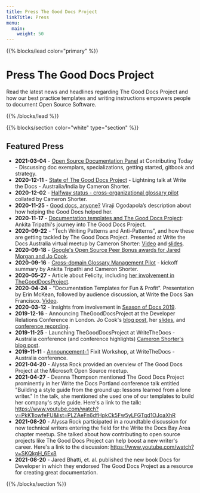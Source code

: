 ```yaml
---
title: Press The Good Docs Project
linkTitle: Press
menu:
  main:
    weight: 50
---
```

{{% blocks/lead color="primary" %}}

# Press The Good Docs Project

Read the latest news and headlines regarding The Good Docs Project and how our best practice templates and writing instructions empowers people to document Open Source Software.

{{% /blocks/lead %}}

{{% blocks/section color="white" type="section" %}}

## Featured Press

* __2021-03-04__ - [Open Source Documentation Panel](https://www.contributing.today/march-3-open-source-docs-tools/docs-panel/) at Contributing Today - Discussing doc exemplars, specializations, getting started, gitbook and strategy.
* __2020-12-11__ - [State of The Good Docs Project](https://www.youtube.com/watch?v=SzScm8W1Ys4&list=PLZAeFn6dfHpl2E5JhVd34llZD4a4oAeCo&index=4) - Lightning talk at Write the Docs - Australia/India by Cameron Shorter.
* __2020-12-02__ - [Halfway status - cross-organizational glossary pilot](http://cameronshorter.blogspot.com/2020/12/halfway-status-glossary-pilot.html) collated by Cameron Shorter.
* __2020-11-25__ - [Good docs, anyone?](https://medium.com/@viraji/good-docs-anyone-6a795a0751f4) Viraji Ogodapola’s description about how helping the Good Docs helped her.
* __2020-11-17__ - [Documentation templates and The Good Docs Project](https://idratherbewriting.com/blog/documentation-templates-good-docs-project/): Ankita Tripathi's journey into The Good Docs Project.
* __2020-09-22__ - "Tech Writing Patterns and Anti-Patterns", and how these are getting tackled by The Good Docs Project. Presented at Write the Docs Australia virtual meetup by Cameron Shorter: [Video](https://www.youtube.com/watch?v=yiGFbXYyCr0&feature=youtu.be) and [slides](https://docs.google.com/presentation/d/1yFJ2WL-l8O1vnNR67bFfmzHu6tyJjtkJD-cSyH3mNes/).
* __2020-09-18__ - [Google's Open Source Peer Bonus awards for Jared Morgan and Jo Cook](http://cameronshorter.blogspot.com/2020/09/awards-for-open-source-tech-writers.html).
* __2020-09-16__ - [Cross-domain Glossary Management Pilot](https://www.ogc.org/blog/3292) - kickoff summary by Ankita Tripathi and Cameron Shorter.
* __2020-05-27__ - Article about Felicity, including [her involvement in TheGoodDocsProject](https://typo3.org/article/typo3-book-report-whos-writing-the-typo3-book).
* __2020-04-24__ - "Documentation Templates for Fun & Profit". Presentation by Erin McKean, followed by audience discussion, at Write the Docs San Francisco. [Video](https://www.youtube.com/watch?v=FaJIAorSb34).
* __2020-03-12__ - Insights from involvement in [Season of Docs 2019](http://cameronshorter.blogspot.com/2020/03/insights-from-mixing-writers-with-open.html).
* __2019-12-16__ - Announcing TheGoodDocsProject at the Developer Relations Conference in London. Jo Cook's [blog post](https://archaeogeek.com/blog/2019/12/15/devrelcon2019/), her [slides](https://github.com/archaeogeek/devrelcon2019), and [conference recording](https://devrel.net/developer-experience/inspiring-and-empowering-users-to-become-great-writers-and-why-thats-important).
* __2019-11-25__ - Launching TheGoodDocsProject at WriteTheDocs - Australia conference (and conference highlights) [Cameron Shorter's blog post](http://cameronshorter.blogspot.com/2019/11/launching-thegooddocsproject.html).
* __2019-11-11__ - [Announcement-1](https://github.com/thegooddocsproject/governance/wiki/Announcement-1) Fixit Workshop, at WriteTheDocs - Australia conference.
* __2021-04-20__ - Alyssa Rock provided an overview of The Good Docs Project at the Microsoft Open Source meetup.
* __2021-04-27__ - Deanna Thompson mentioned The Good Docs Project prominently in her Write the Docs Portland conference talk entitled "Building a style guide from the ground up: lessons learned from a lone writer." In the talk, she mentioned she used one of our templates to build her company's style guide. Here's a link to the talk: https://www.youtube.com/watch?v=PkK1lowfeFU&list=PLZAeFn6dfHpkCk5Fw5yLFGTqd1OJoaXhR
* __2021-08-20__ - Alyssa Rock participated in a roundtable discussion for new technical writers entering the field for the Write the Docs Bay Area chapter meetup. She talked about how contributing to open source projects like The Good Docs Project can help boost a new writer's career. Here's a link to the discussion: https://www.youtube.com/watch?v=SKQkgH_6Ex8
* __2021-08-20__ - Jared Bhatti, et. al. published the new book Docs for Developer in which they endorsed The Good Docs Project as a resource for creating great documentation.


{{% /blocks/section %}}

